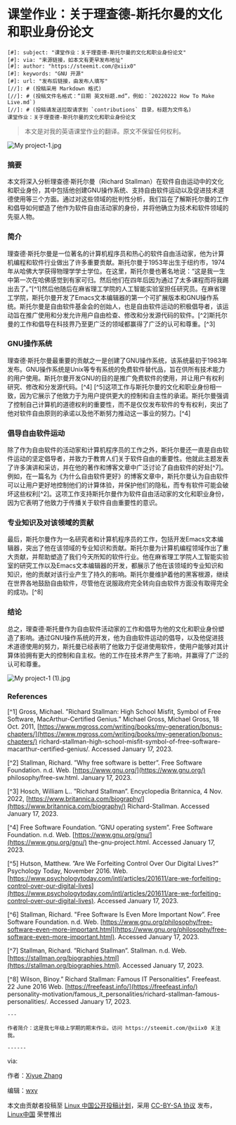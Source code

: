 # 课堂作业：关于理查德-斯托尔曼的文化和职业身份论文

```
[#]: subject: "课堂作业：关于理查德-斯托尔曼的文化和职业身份论文"
[#]: via: "来源链接，如本文有更早发布地址"
[#]: author: "https://steemit.com/@xiix0"
[#]: keywords: "GNU 开源"
[#]: url: "发布后链接，由发布人填写"
[//]: # (投稿采用 Markdown 格式)
[//]: # (投稿文件名格式：“日期 英文标题.md”，例如：`20220222 How To Make Live.md`)
[//]: # (投稿请发送拉取请求到 `contributions` 目录，标题为文件名)
课堂作业：关于理查德-斯托尔曼的文化和职业身份论文
```

> 本文是对我的英语课堂作业的翻译。原文不保留任何权利。
> 

![My project-1.jpg](%E8%AF%BE%E5%A0%82%E4%BD%9C%E4%B8%9A%EF%BC%9A%E5%85%B3%E4%BA%8E%E7%90%86%E6%9F%A5%E5%BE%B7-%E6%96%AF%E6%89%98%E5%B0%94%E6%9B%BC%E7%9A%84%E6%96%87%E5%8C%96%E5%92%8C%E8%81%8C%E4%B8%9A%E8%BA%AB%E4%BB%BD%E8%AE%BA%E6%96%87%20eb52edfd62e04f9a92ff9b3c6aff3d5c/My_project-1.jpg)

### 摘要

本文将深入分析理查德·斯托尔曼（Richard Stallman）在软件自由运动中的文化和职业身份，其中包括他创建GNU操作系统、支持自由软件运动以及促进技术道德使用等三个方面。通过对这些领域的批判性分析，我们旨在了解斯托尔曼的工作和倡导如何塑造了他作为软件自由活动家的身份，并将他确立为技术和软件领域的先驱人物。

### 简介

理查德·斯托尔曼是一位著名的计算机程序员和热心的软件自由活动家，他为计算机编程和软件行业做出了许多重要贡献。斯托尔曼于1953年出生于纽约市，1974年从哈佛大学获得物理学学士学位。在这里，斯托尔曼也著名地说：“这是我一生中第一次在哈佛感觉到有家可归。然后他们在四年后因为通过了太多课程而将我踢出去了。”[^1]然后他随后在麻省理工学院的人工智能实验室担任研究员。在麻省理工学院，斯托尔曼开发了Emacs文本编辑器的第一个可扩展版本和GNU操作系统。斯托尔曼是自由软件基金会的创始人，也是自由软件运动的积极倡导者，该运动旨在推广使用和分发允许用户自由检查、修改和分发源代码的软件。[^2]斯托尔曼的工作和倡导在科技界乃至更广泛的领域都赢得了广泛的认可和尊重。[^3]

### GNU操作系统

理查德·斯托尔曼最重要的贡献之一是创建了GNU操作系统，该系统最初于1983年发布。GNU操作系统是Unix等专有系统的免费软件替代品，旨在供所有技术能力的用户使用。斯托尔曼开发GNU的目的是推广免费软件的使用，并让用户有权利研究、修改和分发源代码。[^4] [^5]这项工作与斯托尔曼的文化和职业身份相一致，因为它展示了他致力于为用户提供更大的控制和自主性的承诺。斯托尔曼强调了控制自己计算机的道德权利的重要性，而不是仅仅发布软件的专有权利，突出了他对软件自由原则的承诺以及他不断努力推动这一事业的努力。[^4]

### 倡导自由软件运动

除了作为自由软件的活动家和计算机程序员的工作之外，斯托尔曼还一直是自由软件运动的坚定倡导者，并致力于教育人们关于软件自由的重要性。他就此主题发表了许多演讲和采访，并在他的著作和博客文章中广泛讨论了自由软件的好处[^7]。例如，在一篇名为《为什么自由软件更好》的博客文章中，斯托尔曼认为自由软件可以让用户更好地控制他们的计算体验，并保护他们的隐私，而专有软件可能会破坏这些权利[^2]。这项工作支持斯托尔曼作为软件自由活动家的文化和职业身份，因为它表明了他致力于传播关于软件自由重要性的意识。

### 专业知识及对该领域的贡献

最后，斯托尔曼作为一名研究者和计算机程序员的工作，包括开发Emacs文本编辑器，突出了他在该领域的专业知识和贡献。斯托尔曼为计算机编程领域作出了重大贡献，并帮助塑造了我们今天所知的软件行业。他在麻省理工学院人工智能实验室的研究工作以及Emacs文本编辑器的开发，都展示了他在该领域的专业知识和知识，他的贡献对该行业产生了持久的影响。斯托尔曼维护着他的黑客根源，继续在世界各地鼓励自由软件，尽管他在说服政府完全转向自由软件方面没有取得完全的成功。[^8]

### 结论

总之，理查德·斯托曼作为自由软件活动家的工作和倡导为他的文化和职业身份塑造了影响。通过GNU操作系统的开发，他为自由软件运动的倡导，以及他促进技术道德使用的努力，斯托曼已经表明了他致力于促进使用软件，使用户能够对其计算体验拥有更大的控制和自主权。他的工作在技术界产生了影响，并赢得了广泛的认可和尊重。

![My project-1 (1).jpg](%E8%AF%BE%E5%A0%82%E4%BD%9C%E4%B8%9A%EF%BC%9A%E5%85%B3%E4%BA%8E%E7%90%86%E6%9F%A5%E5%BE%B7-%E6%96%AF%E6%89%98%E5%B0%94%E6%9B%BC%E7%9A%84%E6%96%87%E5%8C%96%E5%92%8C%E8%81%8C%E4%B8%9A%E8%BA%AB%E4%BB%BD%E8%AE%BA%E6%96%87%20eb52edfd62e04f9a92ff9b3c6aff3d5c/My_project-1_(1).jpg)

### References

[^1] Gross, Michael. ”Richard Stallman: High School Misfit, Symbol of Free Software, MacArthur-Certified Genius.” Michael Gross, Michael Gross, 18 Oct. 2011, [https://www.mgross.com/writing/books/my-generation/bonus-chapters/](https://www.mgross.com/writing/books/my-generation/bonus-chapters/) richard-stallman-high-school-misfit-symbol-of-free-software-macarthur-certified-genius/. Accessed January 17, 2023.

[^2] Stallman, Richard. ”Why free software is better”. Free Software Foundation. n.d. Web. [https://www.gnu.org/](https://www.gnu.org/) philosophy/free-sw.html. January 17, 2023.

[^3] Hosch, William L.. ”Richard Stallman”. Encyclopedia Britannica, 4 Nov. 2022, [https://www.britannica.com/biography/](https://www.britannica.com/biography/) Richard-Stallman. Accessed January 17, 2023.

[^4] Free Software Foundation. ”GNU operating system”. Free Software Foundation. n.d. Web. [https://www.gnu.org/gnu/](https://www.gnu.org/gnu/) the-gnu-project.html. Accessed January 17, 2023.

[^5] Hutson, Matthew. ”Are We Forfeiting Control Over Our Digital Lives?” Psychology Today, November 2016. Web. [https://www.psychologytoday.com/intl/articles/201611/are-we-forfeiting-control-over-our-digital-lives](https://www.psychologytoday.com/intl/articles/201611/are-we-forfeiting-control-over-our-digital-lives). Accessed January 17, 2023.

[^6] Stallman, Richard. "Free Software Is Even More Important Now”. Free Software Foundation. n.d. Web. [https://www.gnu.org/philosophy/free-software-even-more-important.html](https://www.gnu.org/philosophy/free-software-even-more-important.html). Accessed January 17, 2023.

[^7] Stallman, Richard. ”Richard Stallman”. Stallman. n.d. Web. [https://stallman.org/biographies.html](https://stallman.org/biographies.html). Accessed January 17, 2023.

[^8] Wilson, Binoy.” Richard Stallman: Famous IT Personalities”. Freefeast. 22 June 2016 Web. [https://freefeast.info/](https://freefeast.info/) personality-motivation/famous\_it\_personalities/richard-stallman-famous-personalities/. Accessed January 17, 2023.

```
---

作者简介：这是我七年级上学期的期末作业。访问 https://steemit.com/@xiix0 关注我。

------
```

via: 

作者：[Xiyue Zhang](https://steemit.com/@xiix0)

编辑：[wxy](https://github.com/wxy)

本文由贡献者投稿至 [Linux 中国公开投稿计划](https://github.com/LCTT/Articles/)，采用 [CC-BY-SA 协议](https://creativecommons.org/licenses/by-sa/4.0/deed.zh) 发布，[Linux中国](https://linux.cn/) 荣誉推出
